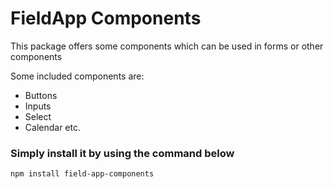 # FieldApp Components

This package offers some components which can be used in forms or other components

Some included components are:
- Buttons
- Inputs
- Select
- Calendar etc.

### Simply install it by using the command below

```shell
npm install field-app-components
```